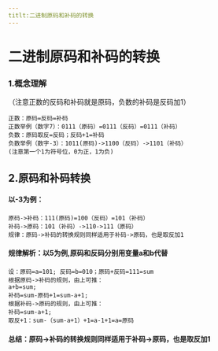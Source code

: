 ```yaml
---
titlt:二进制原码和补码的转换
---
```

#  二进制原码和补码的转换
### 1.概念理解
（注意正数的反码和补码就是原码，负数的补码是反码加1）

    正数：原码=反码=补码
    正数举例（数字7）：0111（原码）=0111（反码）=0111（补码）
    负数：原码取反=反码；反码+1=补码
    负数举例（数字-3）：1011(原码)->1100（反码）->1101（补码）
    (注意第一个1为符号位，0为正，1为负)

## 2.原码和补码转换

#### 以-3为例：
    原码->补码：111(原码)=100（反码）=101（补码）
    补码->原码：101（补码）->110->111（原码）
    规律：原码->补码的转换规则同样适用于补码->原码，也是取反加1

#### 规律解析：以5为例,原码和反码分别用变量a和b代替

    设：原码=a=101; 反码=b=010；原码+反码=111=sum
    根据原码->补码的规则，由上可推：
    a+b=sum;
    补码=sum-原码+1=sum-a+1;
    根据补码->原码的规则，由上可推：
    补码=sum-a+1;
    取反+1：sum-（sum-a+1）+1=a-1+1=a=原码

#### 总结：原码->补码的转换规则同样适用于补码->原码，也是取反加1